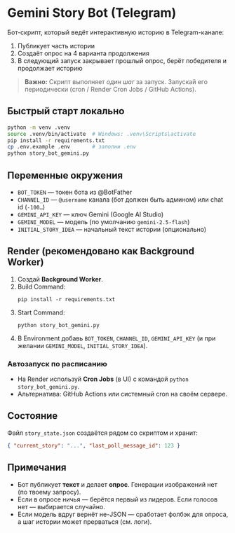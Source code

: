 # Gemini Story Bot (Telegram)

Бот-скрипт, который ведёт интерактивную историю в Telegram-канале:
1. Публикует часть истории
2. Создаёт опрос на 4 варианта продолжения
3. В следующий запуск закрывает прошлый опрос, берёт победителя и продолжает историю

> **Важно:** Скрипт выполняет *один шаг* за запуск. Запускай его периодически (cron / Render Cron Jobs / GitHub Actions).

## Быстрый старт локально

```bash
python -m venv .venv
source .venv/bin/activate  # Windows: .venv\Scripts\activate
pip install -r requirements.txt
cp .env.example .env       # заполни .env
python story_bot_gemini.py
```

## Переменные окружения

- `BOT_TOKEN` — токен бота из @BotFather
- `CHANNEL_ID` — `@username` канала (бот должен быть админом) или chat id (`-100…`)
- `GEMINI_API_KEY` — ключ Gemini (Google AI Studio)
- `GEMINI_MODEL` — модель (по умолчанию `gemini-2.5-flash`)
- `INITIAL_STORY_IDEA` — начальный текст истории (опционально)

## Render (рекомендовано как Background Worker)

1. Создай **Background Worker**.
2. Build Command:  
   ```
   pip install -r requirements.txt
   ```
3. Start Command:  
   ```
   python story_bot_gemini.py
   ```
4. В Environment добавь `BOT_TOKEN`, `CHANNEL_ID`, `GEMINI_API_KEY` (и при желании `GEMINI_MODEL`, `INITIAL_STORY_IDEA`).

### Автозапуск по расписанию
- На Render используй **Cron Jobs** (в UI) с командой `python story_bot_gemini.py`.
- Альтернатива: GitHub Actions или системный cron на своём сервере.

## Состояние
Файл `story_state.json` создаётся рядом со скриптом и хранит:
```json
{ "current_story": "...", "last_poll_message_id": 123 }
```

## Примечания
- Бот публикует **текст** и делает **опрос**. Генерации изображений нет (по твоему запросу).
- Если в опросе ничья — берётся первый из лидеров. Если голосов нет — выбирается случайно.
- Если модель вдруг вернёт не-JSON — сработает фолбэк для опроса, а шаг истории может прерваться (см. логи).
